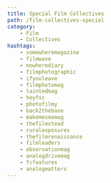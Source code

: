 ```yaml
---
title: Special Film Collectives 
path: /film-collectives-special
category: 
    - Film
    - Collectives
hashtags:
    - somewheremagazine
    - filmwave
    - nowherediary
    - filmphotographic
    - ifyouleave
    - filmphotomag
    - taintedmag
    - heyfsc
    - photofilmy
    - back2thebase  
    - makemeseemag
    - thefilmstead
    - ruralexposures
    - thefilmrenaissance
    - filmleaders
    - observationmag
    - analogdrivemag
    - fcfeatures
    - analogmatters
---
```

